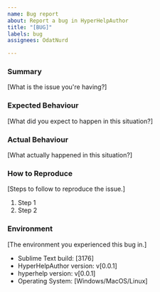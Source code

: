 ```yaml
---
name: Bug report
about: Report a bug in HyperHelpAuthor
title: "[BUG]"
labels: bug
assignees: OdatNurd

---
```


### Summary

[What is the issue you're having?]

### Expected Behaviour

[What did you expect to happen in this situation?]

### Actual Behaviour

[What actually happened in this situation?]

### How to Reproduce

[Steps to follow to reproduce the issue.]

1. Step 1
1. Step 2

### Environment

[The environment you experienced this bug in.]

- Sublime Text build: [3176]
- HyperHelpAuthor version: v[0.0.1]
- hyperhelp version: v[0.0.1]
- Operating System: [Windows/MacOS/Linux]
